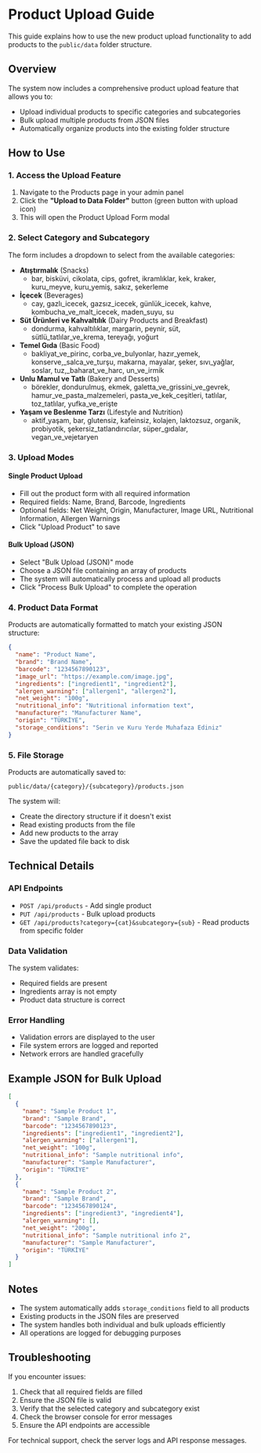 # Product Upload Guide

This guide explains how to use the new product upload functionality to add products to the `public/data` folder structure.

## Overview

The system now includes a comprehensive product upload feature that allows you to:
- Upload individual products to specific categories and subcategories
- Bulk upload multiple products from JSON files
- Automatically organize products into the existing folder structure

## How to Use

### 1. Access the Upload Feature

1. Navigate to the Products page in your admin panel
2. Click the **"Upload to Data Folder"** button (green button with upload icon)
3. This will open the Product Upload Form modal

### 2. Select Category and Subcategory

The form includes a dropdown to select from the available categories:

- **Atıştırmalık** (Snacks)
  - bar, bisküvi, cikolata, cips, gofret, ikramlıklar, kek, kraker, kuru_meyve, kuru_yemiş, sakız, şekerleme
- **İçecek** (Beverages)
  - cay, gazlı_icecek, gazsız_icecek, günlük_icecek, kahve, kombucha_ve_malt_icecek, maden_suyu, su
- **Süt Ürünleri ve Kahvaltılık** (Dairy Products and Breakfast)
  - dondurma, kahvaltılıklar, margarin, peynir, süt, sütlü_tatlılar_ve_krema, tereyağı, yoğurt
- **Temel Gıda** (Basic Food)
  - bakliyat_ve_pirinc, corba_ve_bulyonlar, hazır_yemek, konserve,_salca_ve_turşu, makarna, mayalar, şeker, sıvı_yağlar, soslar, tuz,_baharat_ve_harc, un_ve_irmik
- **Unlu Mamul ve Tatlı** (Bakery and Desserts)
  - börekler, dondurulmuş, ekmek, galetta_ve_grissini_ve_gevrek, hamur_ve_pasta_malzemeleri, pasta_ve_kek_ceşitleri, tatlılar, toz_tatlılar, yufka_ve_erişte
- **Yaşam ve Beslenme Tarzı** (Lifestyle and Nutrition)
  - aktif_yaşam, bar, glutensiz, kafeinsiz, kolajen, laktozsuz, organik, probiyotik, şekersiz_tatlandırıcılar, süper_gıdalar, vegan_ve_vejetaryen

### 3. Upload Modes

#### Single Product Upload
- Fill out the product form with all required information
- Required fields: Name, Brand, Barcode, Ingredients
- Optional fields: Net Weight, Origin, Manufacturer, Image URL, Nutritional Information, Allergen Warnings
- Click "Upload Product" to save

#### Bulk Upload (JSON)
- Select "Bulk Upload (JSON)" mode
- Choose a JSON file containing an array of products
- The system will automatically process and upload all products
- Click "Process Bulk Upload" to complete the operation

### 4. Product Data Format

Products are automatically formatted to match your existing JSON structure:

```json
{
  "name": "Product Name",
  "brand": "Brand Name",
  "barcode": "1234567890123",
  "image_url": "https://example.com/image.jpg",
  "ingredients": ["ingredient1", "ingredient2"],
  "alergen_warning": ["allergen1", "allergen2"],
  "net_weight": "100g",
  "nutritional_info": "Nutritional information text",
  "manufacturer": "Manufacturer Name",
  "origin": "TÜRKİYE",
  "storage_conditions": "Serin ve Kuru Yerde Muhafaza Ediniz"
}
```

### 5. File Storage

Products are automatically saved to:
```
public/data/{category}/{subcategory}/products.json
```

The system will:
- Create the directory structure if it doesn't exist
- Read existing products from the file
- Add new products to the array
- Save the updated file back to disk

## Technical Details

### API Endpoints

- `POST /api/products` - Add single product
- `PUT /api/products` - Bulk upload products
- `GET /api/products?category={cat}&subcategory={sub}` - Read products from specific folder

### Data Validation

The system validates:
- Required fields are present
- Ingredients array is not empty
- Product data structure is correct

### Error Handling

- Validation errors are displayed to the user
- File system errors are logged and reported
- Network errors are handled gracefully

## Example JSON for Bulk Upload

```json
[
  {
    "name": "Sample Product 1",
    "brand": "Sample Brand",
    "barcode": "1234567890123",
    "ingredients": ["ingredient1", "ingredient2"],
    "alergen_warning": ["allergen1"],
    "net_weight": "100g",
    "nutritional_info": "Sample nutritional info",
    "manufacturer": "Sample Manufacturer",
    "origin": "TÜRKİYE"
  },
  {
    "name": "Sample Product 2",
    "brand": "Sample Brand",
    "barcode": "1234567890124",
    "ingredients": ["ingredient3", "ingredient4"],
    "alergen_warning": [],
    "net_weight": "200g",
    "nutritional_info": "Sample nutritional info 2",
    "manufacturer": "Sample Manufacturer",
    "origin": "TÜRKİYE"
  }
]
```

## Notes

- The system automatically adds `storage_conditions` field to all products
- Existing products in the JSON files are preserved
- The system handles both individual and bulk uploads efficiently
- All operations are logged for debugging purposes

## Troubleshooting

If you encounter issues:

1. Check that all required fields are filled
2. Ensure the JSON file is valid
3. Verify that the selected category and subcategory exist
4. Check the browser console for error messages
5. Ensure the API endpoints are accessible

For technical support, check the server logs and API response messages.
